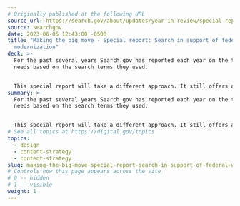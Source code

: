 ```yaml
---
# Originally published at the following URL
source_url: https://search.gov/about/updates/year-in-review/special-report/overview.html
source: searchgov
date: 2023-06-05 12:43:00 -0500
title: "Making the big move - Special report: Search in support of federal web
  modernization"
deck: >-
  For the past several years Search.gov has reported each year on the top public
  needs based on the search terms they used.


  This special report will take a different approach. It still offers a high level view of the public experience of seeking services and information from the government. But it also tells the story of change, and how these changes affect search and findability.
summary: >-
  For the past several years Search.gov has reported each year on the top public
  needs based on the search terms they used.


  This special report will take a different approach. It still offers a high level view of the public experience of seeking services and information from the government. But it also tells the story of change, and how these changes affect search and findability.
# See all topics at https://digital.gov/topics
topics:
  - design
  - content-strategy
  - content-strategy
slug: making-the-big-move-special-report-search-in-support-of-federal-web-modernization
# Controls how this page appears across the site
# 0 -- hidden
# 1 -- visible
weight: 1
---
```

